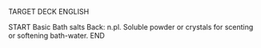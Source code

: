 TARGET DECK
ENGLISH

START
Basic
Bath salts
Back: n.pl. Soluble powder or crystals for scenting or softening bath-water.
END
